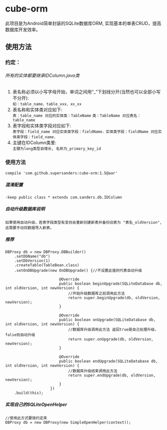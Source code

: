 # cube-orm
此项目是为Android简单封装的SQLite数据库ORM, 实现基本的单表CRUD，提高数据库开发效率。
## 使用方法
### 约定：
###### 所有的实体都要继承IDColumn.java类
1. 表名称必须以小写字母开始，单词之间用“_”下划线分开(当然也可以全部小写不分开):<br>
	`如：table_name、table_xxx、xx_xx`
2. 表名称和实体类对应如下:<br>
	`表：table_name 对应的实体类：TableName`
	`类：TableName 对应表名：table_name`
3. 表字段和实体类字段对应如下:<br>
	`表字段：field_name 对应实体类字段：fieldName.`
	`实体类字段：fieldName 对应实体类字段：field_name.`
4. 主键在IDColumn类里:<br>
	`主键为long类型自增长, 名称为_primary_key_id`
	
### 使用方法
    compile 'com.github.supersanders:cube-orm:1.5@aar'
##### 混淆配置
    -keep public class * extends com.sanders.db.IDColumn
##### 自动升级数据库说明
    如果使用自动升级，若表字段类型有变则会重新创建新表并备份旧表为 "表名_oldVersion",这需要手动将数据导入新表。
##### 推荐
	DBProxy db = new DBProxy.DBBuilder()
        .setDbName("db")
        .setDbVersion(1)
        .createTable(TableBean.class)
        .setOnDBUpgrade(new OnDBUpgrade() {//不设置此值则代表自动升级

                            @Override
                            public boolean beginUpgrade(SQLiteDatabase db, int oldVersion, int newVersion) {
                                //开始升级数据库之前调用此方法
                                return super.beginUpgrade(db, oldVersion, newVersion);
                            }

                            @Override
                            public boolean onUpgrade(SQLiteDatabase db, int oldVersion, int newVersion) {
                                //数据库升级调用此方法 返回true是自己处理升级，false则自动升级
                                return super.onUpgrade(db, oldVersion, newVersion);
                            }

                            @Override
                            public boolean endUpgrade(SQLiteDatabase db, int oldVersion, int newVersion) {
                                //数据库升级结束调用此方法
                                return super.endUpgrade(db, oldVersion, newVersion);
                            }
                        })
        .build(this);
##### 实现自己的SQLiteOpenHelper
    //使用此方式要按约定来
    DBProxy db = new DBProxy(new SimpleOpenHelper(context));